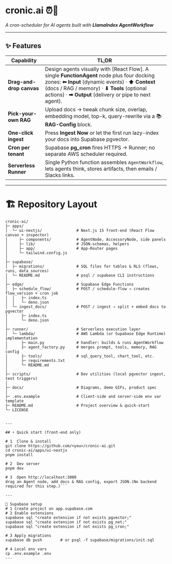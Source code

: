 # cronic.ai ⏰🤖

_A cron-scheduler for AI agents built with **LlamaIndex AgentWorkflow**_

---

## ✨ Features

| Capability               | TL;DR                                                                                                                                                                                                                                                       |
| ------------------------ | ----------------------------------------------------------------------------------------------------------------------------------------------------------------------------------------------------------------------------------------------------------- |
| **Drag-and-drop canvas** | Design agents visually with [React Flow]. A single **FunctionAgent** node plus four docking zones: **⬅ Input** (dynamic events) · **⬆ Context** (docs / RAG / memory) · **⬇ Tools** (optional actions) · **➡ Output** (delivery or pipe to next agent). |
| **Pick-your-own RAG**    | Upload docs → tweak chunk size, overlap, embedding model, top-k, query-rewrite via a 📚 **RAG-Config** block.                                                                                                                                               |
| **One-click ingest**     | Press **Ingest Now** or let the first run lazy-index your docs into Supabase pgvector.                                                                                                                                                                      |
| **Cron per tenant**      | Supabase **pg_cron** fires HTTPS → Runner; no separate AWS scheduler required.                                                                                                                                                                              |
| **Serverless Runner**    | Single Python function assembles `AgentWorkflow`, lets agents think, stores artifacts, then emails / Slacks links.                                                                                                                                          |

---

# 🏗 Repository Layout

````text
cronic-ai/
├─ apps/
│  └─ ui-nextjs/               # Next.js 15 front-end (React Flow canvas + inspector)
│     ├─ components/           # AgentNode, AccessoryNode, side panels
│     ├─ lib/                  # JSON-schemas, helpers
│     ├─ app/                  # App-Router pages
│     └─ tailwind.config.js
│
├─ supabase/
│  ├─ migrations/              # SQL files for tables & RLS (flows, runs, data_sources)
│  └─ README.md                # psql / supabase CLI instructions
│
├─ edge/                       # Supabase Edge Functions
│  ├─ schedule_flow/           # POST / schedule-flow → creates flow_version + cron job
│  │   ├─ index.ts
│  │   └─ deno.json
│  └─ ingest_docs/             # POST / ingest → split + embed docs to pgvector
│      ├─ index.ts
│      └─ deno.json
│
├─ runner/                     # Serverless execution layer
│  └─ lambda/                  # AWS Lambda (or Supabase Edge Runtime) implementation
│      ├─ main.py              # handler: builds & runs AgentWorkflow
│      ├─ agent_factory.py     # merges prompt, tools, memory, RAG config
│      ├─ tools/               # sql_query_tool, chart_tool, etc.
│      ├─ requirements.txt
│      └─ README.md
│
├─ scripts/                    # Dev utilities (local pgvector ingest, test triggers)
│
├─ docs/                       # Diagrams, demo GIFs, product spec
│
├─ .env.example                # Client-side and server-side env var template
├─ README.md                   # Project overview & quick-start
└─ LICENSE


---

## ⚡ Quick start (front-end only)

# 1  Clone & install
git clone https://github.com/<you>/cronic-ai.git
cd cronic-ai/apps/ui-nextjs
pnpm install

# 2  Dev server
pnpm dev

# 3  Open http://localhost:3000
drag an Agent node, add docs & RAG config, export JSON.(No backend required for this step.)```

---

🐘 Supabase setup
# 1 Create project on app.supabase.com
# 2 Enable extensions
supabase sql "create extension if not exists pgvector;"
supabase sql "create extension if not exists pg_net;"
supabase sql "create extension if not exists pg_cron;"

# 3 Apply migrations
supabase db push        # or psql -f supabase/migrations/init.sql

# 4 Local env vars
cp .env.example .env
---
````
